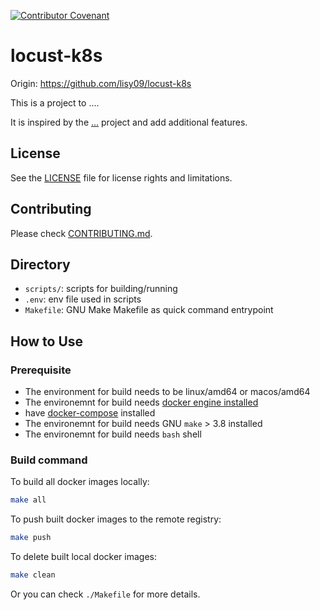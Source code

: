 [![Contributor Covenant](https://img.shields.io/badge/Contributor%20Covenant-v2.0%20adopted-ff69b4.svg)](meta/CODE_OF_CONDUCT.md)

# locust-k8s

Origin: https://github.com/lisy09/locust-k8s

This is a project to ....

It is inspired by the [...](https://github.com/lisy09/locust-k8s) project and add additional features.

## License
See the [LICENSE](LICENSE.md) file for license rights and limitations.

## Contributing

Please check [CONTRIBUTING.md](meta/CONTRIBUTING.md).

## Directory

- `scripts/`: scripts for building/running
- `.env`: env file used in scripts
- `Makefile`: GNU Make Makefile as quick command entrypoint

## How to Use

### Prerequisite

- The environment for build needs to be linux/amd64 or macos/amd64
- The environemnt for build needs [docker engine installed](https://docs.docker.com/engine/install/)
- have [docker-compose](https://docs.docker.com/compose/install/) installed
- The environemnt for build needs GNU `make` > 3.8 installed
- The environemnt for build needs `bash` shell

### Build command

To build all docker images locally:
```bash
make all
```

To push built docker images to the remote registry:
```bash
make push
```

To delete built local docker images:
```bash
make clean
```

Or you can check `./Makefile` for more details.